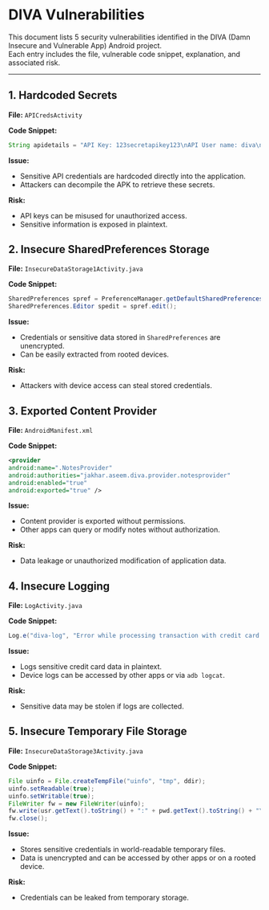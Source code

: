 # DIVA Vulnerabilities

This document lists 5 security vulnerabilities identified in the DIVA (Damn Insecure and Vulnerable App) Android project.  
Each entry includes the file, vulnerable code snippet, explanation, and associated risk.

---

## 1. Hardcoded Secrets
**File:** `APICredsActivity`

**Code Snippet:**
```java
String apidetails = "API Key: 123secretapikey123\nAPI User name: diva\nAPI Password: p@ssword";
```

**Issue:**
- Sensitive API credentials are hardcoded directly into the application.
- Attackers can decompile the APK to retrieve these secrets.

**Risk:**
- API keys can be misused for unauthorized access.
- Sensitive information is exposed in plaintext.


## 2. Insecure SharedPreferences Storage
**File:** `InsecureDataStorage1Activity.java`

**Code Snippet:**
```java
SharedPreferences spref = PreferenceManager.getDefaultSharedPreferences(this);
SharedPreferences.Editor spedit = spref.edit();
```

**Issue:**
- Credentials or sensitive data stored in `SharedPreferences` are unencrypted.
- Can be easily extracted from rooted devices.

**Risk:**
- Attackers with device access can steal stored credentials.


## 3. Exported Content Provider
**File:** `AndroidManifest.xml`

**Code Snippet:**
```xml
<provider
android:name=".NotesProvider"
android:authorities="jakhar.aseem.diva.provider.notesprovider"
android:enabled="true"
android:exported="true" />
```

**Issue:**
- Content provider is exported without permissions.
- Other apps can query or modify notes without authorization.
 
**Risk:**
- Data leakage or unauthorized modification of application data.
 

## 4. Insecure Logging
**File:** `LogActivity.java`

**Code Snippet:**
```java
Log.e("diva-log", "Error while processing transaction with credit card: " + cctxt.getText().toString());
```

**Issue:**
- Logs sensitive credit card data in plaintext.
- Device logs can be accessed by other apps or via `adb logcat`.

**Risk:**
- Sensitive data may be stolen if logs are collected.


## 5. Insecure Temporary File Storage
**File:** `InsecureDataStorage3Activity.java`

**Code Snippet:**
```java
File uinfo = File.createTempFile("uinfo", "tmp", ddir);
uinfo.setReadable(true);
uinfo.setWritable(true);
FileWriter fw = new FileWriter(uinfo);
fw.write(usr.getText().toString() + ":" + pwd.getText().toString() + "\n");
fw.close();
```

**Issue:**
- Stores sensitive credentials in world-readable temporary files.
- Data is unencrypted and can be accessed by other apps or on a rooted device.

**Risk:**
- Credentials can be leaked from temporary storage.
